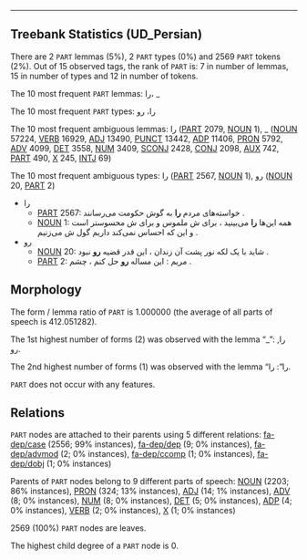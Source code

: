 

--------------------------------------------------------------------------------

## Treebank Statistics (UD_Persian)

There are 2 `PART` lemmas (5%), 2 `PART` types (0%) and 2569 `PART` tokens (2%).
Out of 15 observed tags, the rank of `PART` is: 7 in number of lemmas, 15 in number of types and 12 in number of tokens.

The 10 most frequent `PART` lemmas: را، _

The 10 most frequent `PART` types:  را، رو

The 10 most frequent ambiguous lemmas: را ([PART]() 2079, [NOUN]() 1), _ ([NOUN]() 57224, [VERB]() 16929, [ADJ]() 13490, [PUNCT]() 13442, [ADP]() 11406, [PRON]() 5792, [ADV]() 4099, [DET]() 3558, [NUM]() 3409, [SCONJ]() 2428, [CONJ]() 2098, [AUX]() 742, [PART]() 490, [X]() 245, [INTJ]() 69)

The 10 most frequent ambiguous types:  را ([PART]() 2567, [NOUN]() 1), رو ([NOUN]() 20, [PART]() 2)


* را
  * [PART]() 2567: خواسته‌های مردم <b>را</b> به گوش حکومت می‌رسانند .
  * [NOUN]() 1: همه این‌ها <b>را</b> می‌بینید ، برای ش ملموس و برای ش محسوستر است و این که احساس نمی‌کند داریم گول ش می‌زنیم .
* رو
  * [NOUN]() 20: شاید با یک لکه نور پشت آن زندان ، این قدر قضیه <b>رو</b> نبود .
  * [PART]() 2: مریم : این مساله <b>رو</b> حل کنم ، چشم .

## Morphology

The form / lemma ratio of `PART` is 1.000000 (the average of all parts of speech is 412.051282).

The 1st highest number of forms (2) was observed with the lemma “_”: را, رو.

The 2nd highest number of forms (1) was observed with the lemma “را”: را.

`PART` does not occur with any features.


## Relations

`PART` nodes are attached to their parents using 5 different relations: [fa-dep/case]() (2556; 99% instances), [fa-dep/dep]() (9; 0% instances), [fa-dep/advmod]() (2; 0% instances), [fa-dep/ccomp]() (1; 0% instances), [fa-dep/dobj]() (1; 0% instances)

Parents of `PART` nodes belong to 9 different parts of speech: [NOUN]() (2203; 86% instances), [PRON]() (324; 13% instances), [ADJ]() (14; 1% instances), [ADV]() (8; 0% instances), [NUM]() (8; 0% instances), [DET]() (5; 0% instances), [ADP]() (4; 0% instances), [VERB]() (2; 0% instances), [X]() (1; 0% instances)

2569 (100%) `PART` nodes are leaves.

The highest child degree of a `PART` node is 0.

